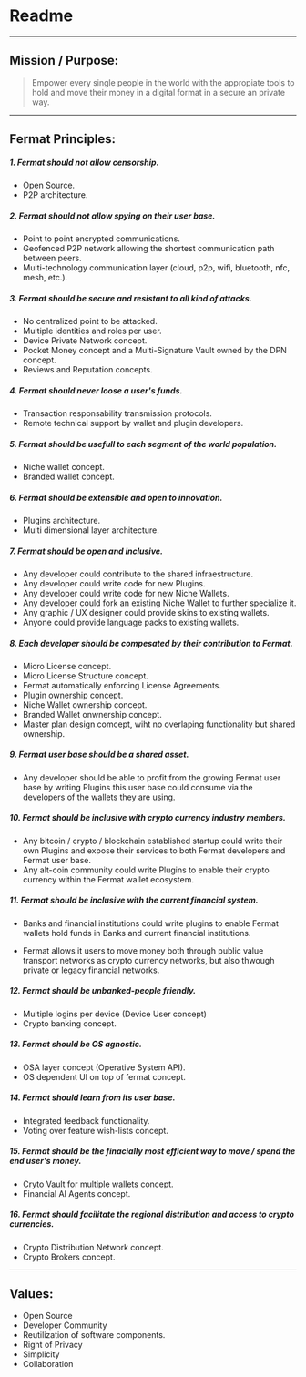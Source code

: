Readme
========= 

------------------------------------------------
Mission / Purpose:
------------------------------------------------


> Empower every single people in the world with the appropiate tools to hold and move their money in a digital format in a secure an private way.


------------------------------------------------
Fermat Principles:
------------------------------------------------


##### 1. Fermat should not allow censorship.


* Open Source.
* P2P architecture. 


##### 2. Fermat should not allow spying on their user base.


* Point to point encrypted communications.
* Geofenced P2P network allowing the shortest communication path between peers.
* Multi-technology communication layer (cloud, p2p, wifi, bluetooth, nfc, mesh, etc.).


##### 3. Fermat should be secure and resistant to all kind of attacks.


* No centralized point to be attacked.
* Multiple identities and roles per user.
* Device Private Network concept.
* Pocket Money concept and a Multi-Signature Vault owned by the DPN concept.
* Reviews and Reputation concepts. 


##### 4. Fermat should never loose a user's funds. 


* Transaction responsability transmission protocols.
* Remote technical support by wallet and plugin developers.


##### 5. Fermat should be usefull to each segment of the world population.


* Niche wallet concept.
* Branded wallet concept.


##### 6. Fermat should be extensible and open to innovation.


* Plugins architecture.
* Multi dimensional layer architecture.


##### 7. Fermat should be open and inclusive. 


* Any developer could contribute to the shared infraestructure.
* Any developer could write code for new Plugins.
* Any developer could write code for new Niche Wallets.
* Any developer could fork an existing Niche Wallet to further specialize it.
* Any graphic / UX designer could provide skins to existing wallets.
* Anyone could provide language packs to existing wallets.


##### 8. Each developer should be compesated by their contribution to Fermat.


* Micro License concept.
* Micro License Structure concept.
* Fermat automatically enforcing License Agreements.
* Plugin ownership concept.
* Niche Wallet ownership concept.
* Branded Wallet onwnership concept.
* Master plan design comcept, wiht no overlaping functionality but shared ownership.


##### 9. Fermat user base should be a shared asset.


* Any developer should be able to profit from the growing Fermat user base by writing Plugins this user base could consume via the developers of the wallets they are using.
 

##### 10. Fermat should be inclusive with crypto currency industry members. 


* Any bitcoin / crypto / blockchain established startup could write their own Plugins and expose their services to both Fermat developers and Fermat user base.
* Any alt-coin community could write Plugins to enable their crypto currency within the Fermat wallet ecosystem.


##### 11. Fermat should be inclusive with the current financial system.


* Banks and financial institutions could write plugins to enable Fermat wallets hold funds in Banks and current financial institutions.

* Fermat allows it users to move money both through public value transport networks as crypto currency networks, but also thwough private or legacy financial networks.


##### 12. Fermat should be unbanked-people friendly.


* Multiple logins per device (Device User concept)
* Crypto banking concept.


##### 13. Fermat should be OS agnostic. 


* OSA layer concept (Operative System API).
* OS dependent UI on top of fermat concept.


##### 14. Fermat should learn from its user base.


* Integrated feedback functionality.
* Voting over feature wish-lists concept.


##### 15. Fermat should be the finacially most efficient way to move / spend the end user's money. 


* Cryto Vault for multiple wallets concept.
* Financial AI Agents concept.


##### 16. Fermat should facilitate the regional distribution and access to crypto currencies.


* Crypto Distribution Network concept. 
* Crypto Brokers concept.





------------------------------------------------
Values:
------------------------------------------------

* Open Source
* Developer Community
* Reutilization of software components.
* Right of Privacy
* Simplicity
* Collaboration



